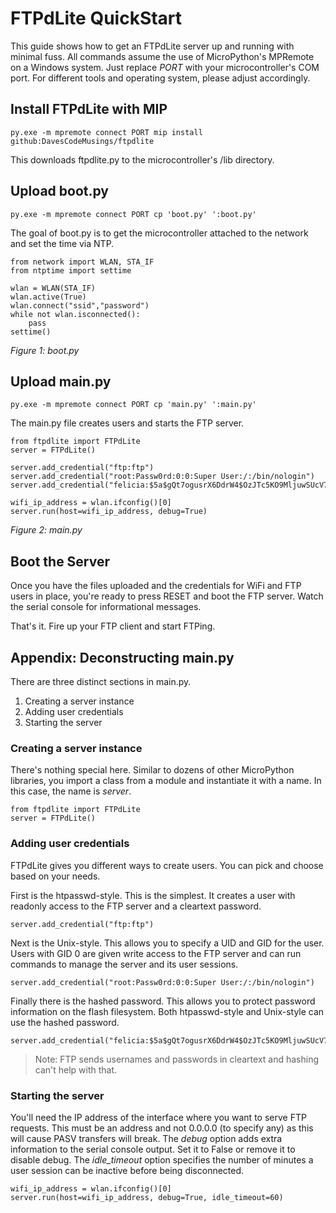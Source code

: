 # FTPdLite QuickStart
This guide shows how to get an FTPdLite server up and running with minimal fuss. All commands assume the use of MicroPython's MPRemote on a Windows system. Just replace _PORT_ with your microcontroller's COM port. For different tools and operating system, please adjust accordingly.

## Install FTPdLite with MIP
```
py.exe -m mpremote connect PORT mip install github:DavesCodeMusings/ftpdlite
```

This downloads ftpdlite.py to the microcontroller's /lib directory.

## Upload boot.py
```
py.exe -m mpremote connect PORT cp 'boot.py' ':boot.py'
```

The goal of boot.py is to get the microcontroller attached to the network and set the time via NTP.

```
from network import WLAN, STA_IF
from ntptime import settime

wlan = WLAN(STA_IF)
wlan.active(True)
wlan.connect("ssid","password")
while not wlan.isconnected():
    pass
settime()
```
_Figure 1: boot.py_

## Upload main.py
```
py.exe -m mpremote connect PORT cp 'main.py' ':main.py'
```

The main.py file creates users and starts the FTP server.

```
from ftpdlite import FTPdLite
server = FTPdLite()

server.add_credential("ftp:ftp")
server.add_credential("root:Passw0rd:0:0:Super User:/:/bin/nologin")
server.add_credential("felicia:$5a$gQt7ogusrX6DdrW4$OzJTc5KO9MljuwSUcV797EnAt8UzcKjCESWPziT5PV4=")

wifi_ip_address = wlan.ifconfig()[0]
server.run(host=wifi_ip_address, debug=True)
```
_Figure 2: main.py_

## Boot the Server
Once you have the files uploaded and the credentials for WiFi and FTP users in place, you're ready to press RESET and boot the FTP server. Watch the serial console for informational messages.

That's it. Fire up your FTP client and start FTPing.

## Appendix: Deconstructing main.py
There are three distinct sections in main.py.
1. Creating a server instance
2. Adding user credentials
3. Starting the server 

### Creating a server instance
There's nothing special here. Similar to dozens of other MicroPython libraries, you import a class from a module and instantiate it with a name. In this case, the name is _server_.

```
from ftpdlite import FTPdLite
server = FTPdLite()
```

### Adding user credentials
FTPdLite gives you different ways to create users. You can pick and choose based on your needs.

First is the htpasswd-style. This is the simplest. It creates a user with readonly access to the FTP server and a cleartext password.
```
server.add_credential("ftp:ftp")
```

Next is the Unix-style. This allows you to specify a UID and GID for the user. Users with GID 0 are given write access to the FTP server and can run commands to manage the server and its user sessions.
```
server.add_credential("root:Passw0rd:0:0:Super User:/:/bin/nologin")
```

Finally there is the hashed password. This allows you to protect password information on the flash filesystem. Both htpasswd-style and Unix-style can use the hashed password.
```
server.add_credential("felicia:$5a$gQt7ogusrX6DdrW4$OzJTc5KO9MljuwSUcV797EnAt8UzcKjCESWPziT5PV4=")
```

>Note: FTP sends usernames and passwords in cleartext and hashing can't help with that.

### Starting the server
You'll need the IP address of the interface where you want to serve FTP requests. This must be an address and not 0.0.0.0 (to specify any) as this will cause PASV transfers will break. The _debug_ option adds extra information to the serial console output. Set it to False or remove it to disable debug. The _idle_timeout_ option specifies the number of minutes a user session can be inactive before being disconnected.

```
wifi_ip_address = wlan.ifconfig()[0]
server.run(host=wifi_ip_address, debug=True, idle_timeout=60)
```
